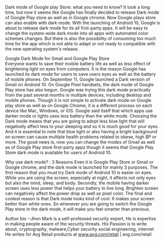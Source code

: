 
Dark mode of Google play Store: what you need to know?
It took a long time, but now it seems like Google has finally decided to release Dark mode of Google Play store as well as in Google chrome. Now Google plays store can also enable with dark mode. With the launching of Android 10, Google is about to release dark mode for its all first-party apps. It will be easy to change the system-wide dark mode into all apps with automated color schemes changes. But there is also the possibility of consuming too much time for the app which is not able to adapt or not ready to compatible with the new operating system's release.

Google Dark Mode for Gmail and Google Play Store  
Everyone wants to save their mobile battery life as well as less effect of brightening light on eyes from computers. It is the reason Google has launched its dark mode for users to save users eyes as well as the battery of mobile phones. On September 11, Google launched a Dark version of Gmail on Android 10. On Google Pixel handsets, the dark mode of Google Play store has also begun. Google was trying this dark mode practically from the past several months in multiple devices, including desktop and mobile phones. Though it is not simple to activate dark mode on Google play store as well as on Google Chrome, it is a different process on each device like Mac, Windows, or iOS.
Google said itself that which apps use darker mode or lights uses less battery than the white mode. Choosing the Dark mode means that you are going to adopt less blue light that will negatively affect less to your sleeping and so it is much good for your eyes. And it is essential to note that blue light or also having a bright background on screen can cause multiple health problems related to obese, high BP or more. The good news is, now you can change the modes of Gmail as well as of Google Play store first-party apps though it seems that Google Play Store dark mode is available for users of Android 10.     

Why use dark mode? : 3 Reasons 
Even it is Google Play Store or Gmail or Google chrome, and the dark mode is launched for mainly 3 purposes. The first reason that you must try Dark mode of Android 10 is easier on eyes. While you are using the screen, especially at night, it affects not only eyes but also the mind, sleep, and body. Secondly, the mobile having darker screen uses less power that helps your battery to live long. Brighten screen can negatively affect the power drop as well as pixel color. The final and coolest reason is that Dark mode looks kind of cool. It makes your screen better than white ones. So whenever you are going to switch the Google Play store in the dark mode, it will make you feel smarter than previous.       
  
Author bio :-Jhon Mark is a self-professed security expert, He is expertise in making people aware of the security threats. His Passion is to write about, cryptography, malware,Cyber security social engineering, internet. He writes for Avg Retail products at www.avg.com/retail | avg.com/retail
